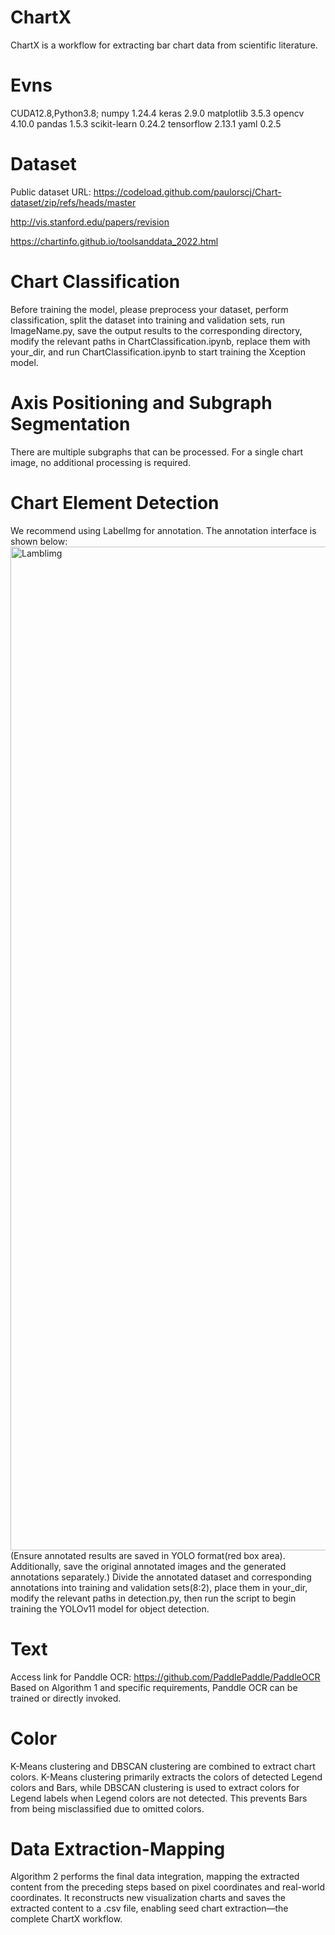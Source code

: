 # ChartX
ChartX is a workflow for extracting bar chart data from scientific literature.

# Evns
CUDA12.8,Python3.8;
numpy 1.24.4
keras 2.9.0
matplotlib 3.5.3
opencv 4.10.0
pandas 1.5.3
scikit-learn 0.24.2
tensorflow 2.13.1
yaml 0.2.5

# Dataset
Public dataset URL:
https://codeload.github.com/paulorscj/Chart-dataset/zip/refs/heads/master

http://vis.stanford.edu/papers/revision

https://chartinfo.github.io/toolsanddata_2022.html

# Chart Classification
Before training the model, please preprocess your dataset, perform classification, split the dataset into training and validation sets, run ImageName.py, save the output results to the corresponding directory, modify the relevant paths in ChartClassification.ipynb, replace them with your_dir, and run ChartClassification.ipynb to start training the Xception model.

# Axis Positioning and Subgraph Segmentation
There are multiple subgraphs that can be processed. For a single chart image, no additional processing is required.

# Chart Element Detection
We recommend using LabelImg for annotation. The annotation interface is shown below:
<img width="2544" height="1606" alt="Lamblimg" src="https://github.com/user-attachments/assets/acd9f4cb-c664-424c-b5ce-603151d1d07a" />
(Ensure annotated results are saved in YOLO format(red box area). Additionally, save the original annotated images and the generated annotations separately.)
Divide the annotated dataset and corresponding annotations into training and validation sets(8:2), place them in your_dir, modify the relevant paths in detection.py, then run the script to begin training the YOLOv11 model for object detection.

# Text 
Access link for Panddle OCR: https://github.com/PaddlePaddle/PaddleOCR
Based on Algorithm 1 and specific requirements, Panddle OCR can be trained or directly invoked.

# Color
K-Means clustering and DBSCAN clustering are combined to extract chart colors. K-Means clustering primarily extracts the colors of detected Legend colors and Bars, while DBSCAN clustering is used to extract colors for Legend labels when Legend colors are not detected. This prevents Bars from being misclassified due to omitted colors.

# Data Extraction-Mapping
Algorithm 2 performs the final data integration, mapping the extracted content from the preceding steps based on pixel coordinates and real-world coordinates. It reconstructs new visualization charts and saves the extracted content to a .csv file, enabling seed chart extraction—the complete ChartX workflow.
